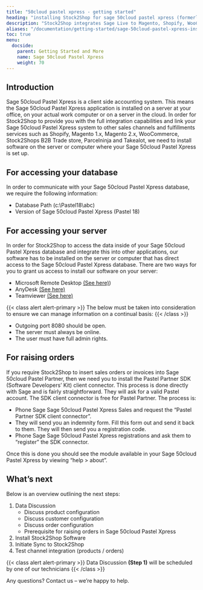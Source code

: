 ```yaml
---
title: "50cloud pastel xpress - getting started"
heading: "installing Stock2Shop for sage 50cloud pastel xpress (formerly sage pastel partner xpress)"
description: "Stock2Shop integrates Sage Live to Magento, Shopify, WooCommerce and our B2B ordering platform. Find out more!"
aliases: "/documentation/getting-started/sage-50cloud-pastel-xpress-installation/"
toc: true
menu:
  docside:
    parent: Getting Started and More
    name: Sage 50cloud Pastel Xpress
    weight: 70
---
```


## Introduction
Sage 50cloud Pastel Xpress is a client side accounting system. This means the Sage 50cloud Pastel Xpress application is installed on a server at your office, on your actual work computer or on a server in the cloud. In order for Stock2Shop to provide you with the full integration capabilities and link your Sage 50cloud Pastel Xpress system to other sales channels and fulfillments services such as Shopify, Magento 1.x, Magento 2.x, WooCommerce, Stock2Shops B2B Trade store, Parcelninja and Takealot, we need to install software on the server or computer where your Sage 50cloud Pastel Xpress is set up.

## For accessing your database
In order to communicate with your Sage 50cloud Pastel Xpress database, we require the following information:

- Database Path (c:\Pastel18\abc)
- Version of Sage 50cloud Pastel Xpress (Pastel 18)

## For accessing your server
In order for Stock2Shop to access the data inside of your Sage 50cloud Pastel Xpress database and integrate this into other applications, our software has to be installed on the server or computer that has direct access to the Sage 50cloud Pastel Xpress database. There are two ways for you to grant us access to install our software on your server:

- Microsoft Remote Desktop [(See here)](https://support.microsoft.com/en-za/help/17463/windows-7-connect-to-another-computer-remote-desktop-connection))
- AnyDesk [(See here)](https://anydesk.com/en/downloads/)
- Teamviewer [(See here)](https://www.teamviewer.com/en/)

{{< class alert alert-primary >}}
The below must be taken into consideration to ensure we can manage information on a continual basis:
{{< /class >}}

- Outgoing port 8080 should be open.
- The server must always be online.
- The user must have full admin rights.

## For raising orders

If you require Stock2Shop to insert sales orders or invoices into Sage 50cloud Pastel Partner, then we need you to install the Pastel Partner SDK (Software Developers’ Kit) client connector. This process is done directly with Sage and is fairly straightforward. They will ask for a valid Pastel account. The SDK client connector is free for Pastel Partner. The process is:

- Phone Sage Sage 50cloud Pastel Xpress Sales and request the “Pastel Partner SDK client connector”.
- They will send you an indemnity form. Fill this form out and send it back to them. They will then send you a registration code.
- Phone Sage Sage 50cloud Pastel Xpress registrations and ask them to “register” the SDK connector.

Once this is done you should see the module available in your Sage 50cloud Pastel Xpress by viewing “help > about”.

## What’s next

Below is an overview outlining the next steps:

1. Data Discussion
    - Discuss product configuration
    - Discuss customer configuration
    - Discuss order configuration
    - Prerequisite for raising orders in Sage 50cloud Pastel Xpress
2. Install Stock2Shop Software
3. Initiate Sync to Stock2Shop
4. Test channel integration (products / orders)

{{< class alert alert-primary >}}
Data Discussion **(Step 1)** will be scheduled by one of our technicians
{{< /class >}}

Any questions? Contact us – we’re happy to help.